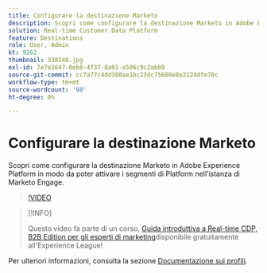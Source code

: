 ```yaml
---
title: Configurare la destinazione Marketo
description: Scopri come configurare la destinazione Marketo in Adobe Experience Platform in modo da poter attivare i segmenti di Platform nell’istanza di Marketo Engage.
solution: Real-time Customer Data Platform
feature: Destinations
role: User, Admin
kt: 9262
thumbnail: 338248.jpg
exl-id: 7e7e2647-0eb8-4f37-8a91-a506c9c2abb9
source-git-commit: cc7a77c4dd380ae1bc23dc75608e8e2224dfe78c
workflow-type: tm+mt
source-wordcount: '98'
ht-degree: 0%

---
```


# Configurare la destinazione Marketo

Scopri come configurare la destinazione Marketo in Adobe Experience Platform in modo da poter attivare i segmenti di Platform nell’istanza di Marketo Engage.

>[!VIDEO](https://video.tv.adobe.com/v/338248?quality=12&learn=on)

>[!INFO]
>
> Questo video fa parte di un corso, [Guida introduttiva a Real-time CDP, B2B Edition per gli esperti di marketing](https://experienceleague.adobe.com/?recommended=ExperiencePlatform-U-1-2021.rtcdp.b2b)disponibile gratuitamente all&#39;Experience League!

Per ulteriori informazioni, consulta la sezione [Documentazione sui profili](https://experienceleague.adobe.com/docs/experience-platform/rtcdp/profile/profile-browse.html).
